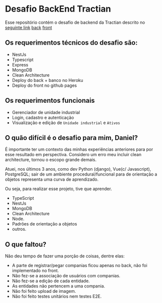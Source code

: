 # Desafio BackEnd Tractian
Esse repositório contém o desafio de backend da Tractian descrito no [seguinte link](https://tractian.notion.site/Back-End-Software-Engineer-584a6e7bbd8b4ef48fc1e59ce0f964fc)
[back](https://thawing-ravine-54889.herokuapp.com/api/)
[front](https://danielpassy.github.io/tractian_challenge/)

## Os requerimentos técnicos do desafio são:

- NestJs
- Typescript
- Express
- MongoDB
- Clean Architecture
- Deploy do back + banco no Heroku
- Deploy do front no github pages

## Os requerimentos funcionais
- Gerenciador de unidade industrial
- Login, cadastro e autenticação
- Visualização e edição de `Unidade industrial` e `Ativos`


## O quão difícil é o desafio para mim, Daniel?
É importante ter um contexto das minhas experiências anteriores para por esse resultado em perspectiva.
Considero um erro meu incluir clean architecture, tornou o escopo grande demais.

Atuei, nos últimos 3 anos, como dev Python (django), Vue(c/ Javascript), PostgreSQL; sair de um ambiente procedural/funcional para de orientação a objetos representa uma curva de aprendizado.

Ou seja, para realizar esse projeto, tive que aprender.

- TypeScript
- NestJs
- MongoDB
- Clean Architecture
- Node.
- Padrões de orientação a objetos
- outros.

## O que faltou?
Não deu tempo de fazer uma porção de coisas, dentre elas:
- A parte de registrar/pegar companias ficou apenas no back, não foi implementado no front.
- Não fez-se a associação de usuários com companias.
- Não fez-se a edição de cada entidade.
- As entidades não pertencem a uma compania.
- Não foi feito upload de imagem.
- Não foi feito testes unitários nem testes E2E.